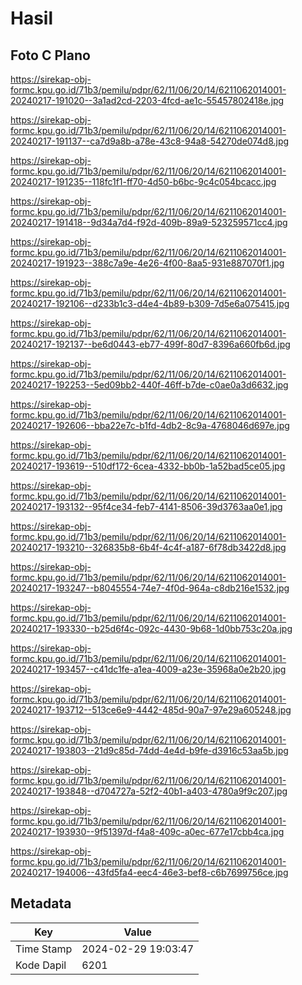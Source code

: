 # Hasil

## Foto C Plano

https://sirekap-obj-formc.kpu.go.id/71b3/pemilu/pdpr/62/11/06/20/14/6211062014001-20240217-191020--3a1ad2cd-2203-4fcd-ae1c-55457802418e.jpg

https://sirekap-obj-formc.kpu.go.id/71b3/pemilu/pdpr/62/11/06/20/14/6211062014001-20240217-191137--ca7d9a8b-a78e-43c8-94a8-54270de074d8.jpg

https://sirekap-obj-formc.kpu.go.id/71b3/pemilu/pdpr/62/11/06/20/14/6211062014001-20240217-191235--118fc1f1-ff70-4d50-b6bc-9c4c054bcacc.jpg

https://sirekap-obj-formc.kpu.go.id/71b3/pemilu/pdpr/62/11/06/20/14/6211062014001-20240217-191418--9d34a7d4-f92d-409b-89a9-523259571cc4.jpg

https://sirekap-obj-formc.kpu.go.id/71b3/pemilu/pdpr/62/11/06/20/14/6211062014001-20240217-191923--388c7a9e-4e26-4f00-8aa5-931e887070f1.jpg

https://sirekap-obj-formc.kpu.go.id/71b3/pemilu/pdpr/62/11/06/20/14/6211062014001-20240217-192106--d233b1c3-d4e4-4b89-b309-7d5e6a075415.jpg

https://sirekap-obj-formc.kpu.go.id/71b3/pemilu/pdpr/62/11/06/20/14/6211062014001-20240217-192137--be6d0443-eb77-499f-80d7-8396a660fb6d.jpg

https://sirekap-obj-formc.kpu.go.id/71b3/pemilu/pdpr/62/11/06/20/14/6211062014001-20240217-192253--5ed09bb2-440f-46ff-b7de-c0ae0a3d6632.jpg

https://sirekap-obj-formc.kpu.go.id/71b3/pemilu/pdpr/62/11/06/20/14/6211062014001-20240217-192606--bba22e7c-b1fd-4db2-8c9a-4768046d697e.jpg

https://sirekap-obj-formc.kpu.go.id/71b3/pemilu/pdpr/62/11/06/20/14/6211062014001-20240217-193619--510df172-6cea-4332-bb0b-1a52bad5ce05.jpg

https://sirekap-obj-formc.kpu.go.id/71b3/pemilu/pdpr/62/11/06/20/14/6211062014001-20240217-193132--95f4ce34-feb7-4141-8506-39d3763aa0e1.jpg

https://sirekap-obj-formc.kpu.go.id/71b3/pemilu/pdpr/62/11/06/20/14/6211062014001-20240217-193210--326835b8-6b4f-4c4f-a187-6f78db3422d8.jpg

https://sirekap-obj-formc.kpu.go.id/71b3/pemilu/pdpr/62/11/06/20/14/6211062014001-20240217-193247--b8045554-74e7-4f0d-964a-c8db216e1532.jpg

https://sirekap-obj-formc.kpu.go.id/71b3/pemilu/pdpr/62/11/06/20/14/6211062014001-20240217-193330--b25d6f4c-092c-4430-9b68-1d0bb753c20a.jpg

https://sirekap-obj-formc.kpu.go.id/71b3/pemilu/pdpr/62/11/06/20/14/6211062014001-20240217-193457--c41dc1fe-a1ea-4009-a23e-35968a0e2b20.jpg

https://sirekap-obj-formc.kpu.go.id/71b3/pemilu/pdpr/62/11/06/20/14/6211062014001-20240217-193712--513ce6e9-4442-485d-90a7-97e29a605248.jpg

https://sirekap-obj-formc.kpu.go.id/71b3/pemilu/pdpr/62/11/06/20/14/6211062014001-20240217-193803--21d9c85d-74dd-4e4d-b9fe-d3916c53aa5b.jpg

https://sirekap-obj-formc.kpu.go.id/71b3/pemilu/pdpr/62/11/06/20/14/6211062014001-20240217-193848--d704727a-52f2-40b1-a403-4780a9f9c207.jpg

https://sirekap-obj-formc.kpu.go.id/71b3/pemilu/pdpr/62/11/06/20/14/6211062014001-20240217-193930--9f51397d-f4a8-409c-a0ec-677e17cbb4ca.jpg

https://sirekap-obj-formc.kpu.go.id/71b3/pemilu/pdpr/62/11/06/20/14/6211062014001-20240217-194006--43fd5fa4-eec4-46e3-bef8-c6b7699756ce.jpg


## Metadata

| Key        | Value               |
| ---------- | ------------------- |
| Time Stamp | 2024-02-29 19:03:47 |
| Kode Dapil | 6201                |



